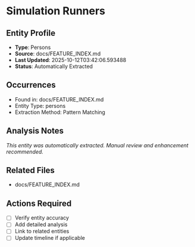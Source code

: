 # Simulation Runners

## Entity Profile
- **Type**: Persons
- **Source**: docs/FEATURE_INDEX.md
- **Last Updated**: 2025-10-12T03:42:06.593488
- **Status**: Automatically Extracted

## Occurrences
- Found in: docs/FEATURE_INDEX.md
- Entity Type: persons
- Extraction Method: Pattern Matching

## Analysis Notes
*This entity was automatically extracted. Manual review and enhancement recommended.*

## Related Files
- docs/FEATURE_INDEX.md

## Actions Required
- [ ] Verify entity accuracy
- [ ] Add detailed analysis
- [ ] Link to related entities
- [ ] Update timeline if applicable
